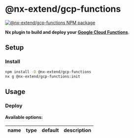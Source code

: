 # @nx-extend/gcp-functions

<a href="https://www.npmjs.com/package/@nx-extend/gcp-functions" rel="nofollow">
  <img src="https://badgen.net/npm/v/@nx-extend/gcp-functions" alt="@nx-extend/gcp-functions NPM package">
</a>

**Nx plugin to build and deploy your [Google Cloud Functions](https://cloud.google.com/functions)**.

## Setup

### Install

```sh
npm install -D @nx-extend/gcp-functions
nx g @nx-extend/gcp-functions:init
```

## Usage

### Deploy

#### Available options:

| name | type | default | description |
|------|------|---------|-------------|

